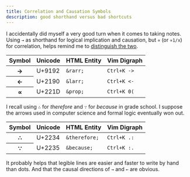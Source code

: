 ```yaml
---
title: Correlation and Causation Symbols
description: good shorthand versus bad shortcuts
---
```


I accidentally did myself a very good turn when it comes to taking notes.  Using `→` as shorthand for logical implication and causation, but `∝` (or `∝1/x`) for correlation, helps remind me to [distinguish the two](https://en.wikipedia.org/wiki/Correlation_does_not_imply_causation).

<table>
<thead>
  <tr>
    <th>Symbol</th>
    <th>Unicode</th>
    <th>HTML Entity</th>
    <th>Vim Digraph</th>
  </tr>
</thead>
<tbody>
  <tr>
    <th>→</th>
    <td>U+9192</td>
    <td><code>&amp;rarr;</code></td>
    <td><code>Ctrl+K -></code></td>
  </tr>
  <tr>
    <th>←</th>
    <td>U+2190</td>
    <td><code>&amp;larr;</code></td>
    <td><code>Ctrl+K <-</code></td>
  </tr>
  <tr>
    <th>∝</th>
    <td>U+221D</td>
    <td><code>&amp;prop;</code></td>
    <td><code>Ctrl+K 0(</code></td>
  </tr>
</tbody>
</table>

I recall using `∴` for _therefore_ and `∵` for _because_ in grade school.  I suppose the arrows used in computer science and formal logic eventually won out.

<table>
<thead>
  <tr>
    <th>Symbol</th>
    <th>Unicode</th>
    <th>HTML Entity</th>
    <th>Vim Digraph</th>
  </tr>
</thead>
<tbody>
  <tr>
    <th>∴</th>
    <td>U+2234</td>
    <td><code>&amp;therefore;</code></td>
    <td><code>Ctrl+K .:</code></td>
  </tr>
  <tr>
    <th>∵</th>
    <td>U+2235</td>
    <td><code>&amp;because;</code></td>
    <td><code>Ctrl+K :.</code></td>
  </tr>
</tbody>
</table>

It probably helps that legible lines are easier and faster to write by hand than dots.  And that the causal directions of `→` and `←` are obvious.
